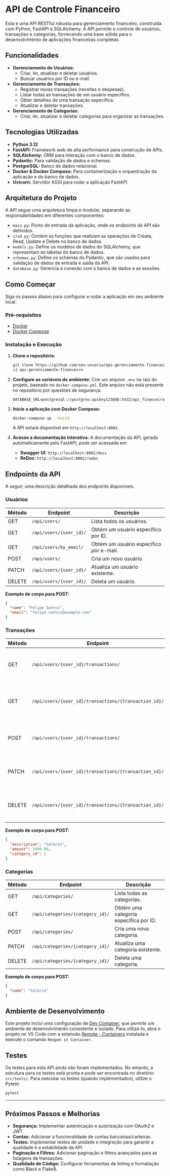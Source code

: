 # API de Controle Financeiro

Esta é uma API RESTful robusta para gerenciamento financeiro, construída com Python, FastAPI e SQLAlchemy. A API permite o controle de usuários, transações e categorias, fornecendo uma base sólida para o desenvolvimento de aplicações financeiras completas.

## Funcionalidades

- **Gerenciamento de Usuários:**
  - Criar, ler, atualizar e deletar usuários.
  - Buscar usuários por ID ou e-mail.
- **Gerenciamento de Transações:**
  - Registrar novas transações (receitas e despesas).
  - Listar todas as transações de um usuário específico.
  - Obter detalhes de uma transação específica.
  - Atualizar e deletar transações.
- **Gerenciamento de Categorias:**
  - Criar, ler, atualizar e deletar categorias para organizar as transações.

## Tecnologias Utilizadas

- **Python 3.12**
- **FastAPI:** Framework web de alta performance para construção de APIs.
- **SQLAlchemy:** ORM para interação com o banco de dados.
- **Pydantic:** Para validação de dados e schemas.
- **PostgreSQL:** Banco de dados relacional.
- **Docker & Docker Compose:** Para containerização e orquestração da aplicação e do banco de dados.
- **Uvicorn:** Servidor ASGI para rodar a aplicação FastAPI.

## Arquitetura do Projeto

A API segue uma arquitetura limpa e modular, separando as responsabilidades em diferentes componentes:

- `main.py`: Ponto de entrada da aplicação, onde os endpoints da API são definidos.
- `crud.py`: Contém as funções que realizam as operações de Create, Read, Update e Delete no banco de dados.
- `models.py`: Define os modelos de dados do SQLAlchemy, que representam as tabelas do banco de dados.
- `schemas.py`: Define os schemas do Pydantic, que são usados para validação de dados de entrada e saída da API.
- `database.py`: Gerencia a conexão com o banco de dados e as sessões.

## Como Começar

Siga os passos abaixo para configurar e rodar a aplicação em seu ambiente local.

### Pré-requisitos

- [Docker](https://www.docker.com/get-started)
- [Docker Compose](https://docs.docker.com/compose/install/)

### Instalação e Execução

1. **Clone o repositório:**
   ```bash
   git clone https://github.com/seu-usuario/api-gerenciamento-financeiro.git
   cd api-gerenciamento-financeiro
   ```

2. **Configure as variáveis de ambiente:**
   Crie um arquivo `.env` na raiz do projeto, baseado no `docker-compose.yml`. Este arquivo não está presente no repositório por questões de segurança.

   ```
   DATABASE_URL=postgresql://postgres:apikey123@db:5432/api_financeira
   ```

3. **Inicie a aplicação com Docker Compose:**
   ```bash
   docker-compose up --build
   ```

   A API estará disponível em `http://localhost:8002`.

4. **Acesse a documentação interativa:**
   A documentação da API, gerada automaticamente pelo FastAPI, pode ser acessada em:
   - **Swagger UI:** `http://localhost:8002/docs`
   - **ReDoc:** `http://localhost:8002/redoc`

## Endpoints da API

A seguir, uma descrição detalhada dos endpoints disponíveis.

### Usuários

| Método | Endpoint                  | Descrição                               |
|--------|---------------------------|-----------------------------------------|
| GET    | `/api/users/`             | Lista todos os usuários.                |
| GET    | `/api/users/{user_id}/`   | Obtém um usuário específico por ID.     |
| GET    | `/api/users/by_email/`    | Obtém um usuário específico por e-mail. |
| POST   | `/api/users/`             | Cria um novo usuário.                   |
| PATCH  | `/api/users/{user_id}/`   | Atualiza um usuário existente.          |
| DELETE | `/api/users/{user_id}/`   | Deleta um usuário.                      |

**Exemplo de corpo para POST:**
```json
{
  "name": "Felipe Santos",
  "email": "felipe.santos@example.com"
}
```

### Transações

| Método | Endpoint                                              | Descrição                                     |
|--------|-------------------------------------------------------|-----------------------------------------------|
| GET    | `/api/users/{user_id}/transactions/`                  | Lista todas as transações de um usuário.      |
| GET    | `/api/users/{user_id}/transactions/{transaction_id}/` | Obtém uma transação específica de um usuário. |
| POST   | `/api/users/{user_id}/transactions/`                  | Cria uma nova transação para um usuário.      |
| PATCH  | `/api/users/{user_id}/transactions/{transaction_id}/` | Atualiza uma transação de um usuário.         |
| DELETE | `/api/users/{user_id}/transactions/{transaction_id}/` | Deleta uma transação de um usuário.           |

**Exemplo de corpo para POST:**
```json
{
  "description": "Salário",
  "amount": 5000.00,
  "category_id": 1
}
```

### Categorias

| Método | Endpoint                  | Descrição                               |
|--------|---------------------------|-----------------------------------------|
| GET    | `/api/categories/`        | Lista todas as categorias.              |
| GET    | `/api/categories/{category_id}/` | Obtém uma categoria específica por ID.  |
| POST   | `/api/categories/`        | Cria uma nova categoria.                |
| PATCH  | `/api/categories/{category_id}/` | Atualiza uma categoria existente.       |
| DELETE | `/api/categories/{category_id}/` | Deleta uma categoria.                   |

**Exemplo de corpo para POST:**
```json
{
  "name": "Salário"
}
```

## Ambiente de Desenvolvimento

Este projeto inclui uma configuração de [Dev Container](https://code.visualstudio.com/docs/remote/containers), que permite um ambiente de desenvolvimento consistente e isolado. Para utilizá-lo, abra o projeto no VS Code com a extensão [Remote - Containers](https://marketplace.visualstudio.com/items?itemName=ms-vscode-remote.remote-containers) instalada e execute o comando `Reopen in Container`.

## Testes

Os testes para esta API ainda não foram implementados. No entanto, a estrutura para os testes está pronta e pode ser encontrada no diretório `src/tests/`. Para executar os testes (quando implementados), utilize o Pytest:

```bash
pytest
```

---
## Próximos Passos e Melhorias

- **Segurança:** Implementar autenticação e autorização com OAuth2 e JWT.
- **Contas:** Adicionar a funcionalidade de contas bancárias/carteiras.
- **Testes:** Implementar testes de unidade e integração para garantir a qualidade e a estabilidade da API.
- **Paginação e Filtros:** Adicionar paginação e filtros avançados para as listagens de transações.
- **Qualidade de Código:** Configurar ferramentas de linting e formatação como Black e Flake8.

